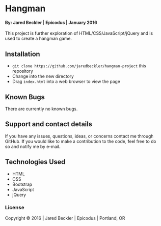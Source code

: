 # Hangman

#### By: Jared Beckler | Epicodus | January 2016

This project is further exploration of HTML/CSS/JavaScript/jQuery and is used to create a hangman game.

## Installation

* `git clone https://github.com/jaredbeckler/hangman-project` this repository
* Change into the new directory
* Drag `index.html` into a web browser to view the page

## Known Bugs

There are currently no known bugs.

## Support and contact details

If you have any issues, questions, ideas, or concerns contact me through GitHub. If you would like to make a contribution to the code, feel free to do so and notify me by e-mail.

## Technologies Used

* HTML
* CSS
* Bootstrap
* JavaScript
* jQuery

### License

Copyright &copy; 2016  |  Jared Beckler  |  Epicodus  |  Portland, OR
